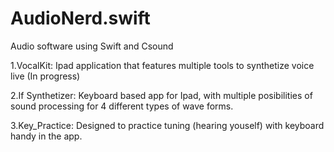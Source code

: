 # AudioNerd.swift
Audio software using Swift and Csound 

1.VocalKit: Ipad application that features multiple tools to synthetize voice live (In progress)

2.If Synthetizer: Keyboard based app for Ipad, with multiple posibilities of sound processing for 4 different types of wave forms.

3.Key_Practice: Designed to practice tuning (hearing youself) with keyboard handy in the app.
